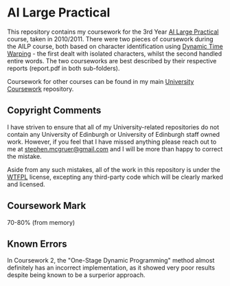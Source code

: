 # AI Large Practical

This repository contains my coursework for the 3rd Year [AI Large Practical](http://www.inf.ed.ac.uk/teaching/courses/ailp) course, taken in 2010/2011. There were two pieces of coursework during the AILP course, both based on character identification using [Dynamic Time Warping](https://en.wikipedia.org/wiki/Dynamic_time_warping) - the first dealt with isolated characters, whilst the second handled entire words. The two courseworks are best described by their respective reports (report.pdf in both sub-folders).

Coursework for other courses can be found in my main [University Coursework](https://github.com/stephenmcgruer/University) repository.

## Copyright Comments ##

I have striven to ensure that all of my University-related repositories do not contain any University of Edinburgh or University of Edinburgh staff owned work. However, if you feel that I have missed anything please reach out to me at <stephen.mcgruer@gmail.com> and I will be more than happy to correct the mistake.

Aside from any such mistakes, all of the work in this repository is under the [WTFPL](http://www.wtfpl.net/) license, excepting any third-party code which will be clearly marked and licensed.

## Coursework Mark ##

70-80% (from memory)

## Known Errors ##

In Coursework 2, the "One-Stage Dynamic Programming" method almost definitely has an incorrect implementation, as it showed very poor results despite being known to be a surperior approach.
